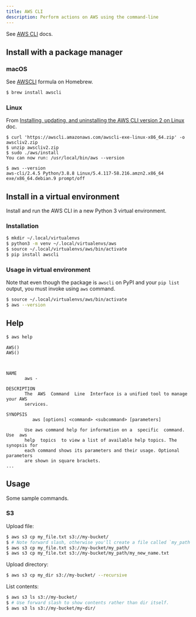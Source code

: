 ```yaml
---
title: AWS CLI
description: Perform actions on AWS using the command-line
---
```


See [AWS CLI](https://aws.amazon.com/cli/) docs.


## Install with a package manager

### macOS

See [AWSCLI](https://formulae.brew.sh/formula/awscli) formula on Homebrew.

```sh
$ brew install awscli
```

### Linux

From [Installing, updating, and uninstalling the AWS CLI version 2 on Linux](https://docs.aws.amazon.com/cli/latest/userguide/install-cliv2-linux.html#cliv2-linux-install) doc.

```console
$ curl 'https://awscli.amazonaws.com/awscli-exe-linux-x86_64.zip' -o awscliv2.zip
$ unzip awscliv2.zip
$ sudo ./aws/install
You can now run: /usr/local/bin/aws --version
```

```console
$ aws --version
aws-cli/2.4.5 Python/3.8.8 Linux/5.4.117-58.216.amzn2.x86_64 exe/x86_64.debian.9 prompt/off
```


## Install in a virtual environment

Install and run the AWS CLI in a new Python 3 virtual environment.

### Installation

```sh
$ mkdir ~/.local/virtualenvs
$ python3 -m venv ~/.local/virtualenvs/aws
$ source ~/.local/virtualenvs/aws/bin/activate
$ pip install awscli
```

### Usage in virtual environment

Note that even though the package is `awscli` on PyPI and your `pip list` output, you must invoke using `aws` command.

```sh
$ source ~/.local/virtualenvs/aws/bin/activate
$ aws --version
```


## Help

```sh
$ aws help
```
```
AWS()                                                                    AWS()



NAME
       aws -

DESCRIPTION
       The  AWS  Command  Line  Interface is a unified tool to manage your AWS
       services.

SYNOPSIS
          aws [options] <command> <subcommand> [parameters]

       Use aws command help for information on a  specific  command.  Use  aws
       help  topics  to view a list of available help topics. The synopsis for
       each command shows its parameters and their usage. Optional  parameters
       are shown in square brackets.
...
```


## Usage

Some sample commands.

### S3

Upload file:

```sh
$ aws s3 cp my_file.txt s3://my-bucket/
$ # Note forward slash, otherwise you'll create a file called `my_path`.
$ aws s3 cp my_file.txt s3://my-bucket/my_path/
$ aws s3 cp my_file.txt s3://my-bucket/my_path/my_new_name.txt
```

Upload directory:

```sh
$ aws s3 cp my_dir s3://my-bucket/ --recursive
```

List contents:

```sh
$ aws s3 ls s3://my-bucket/
$ # Use forward slash to show contents rather than dir itself.
$ aws s3 ls s3://my-bucket/my-dir/
```
